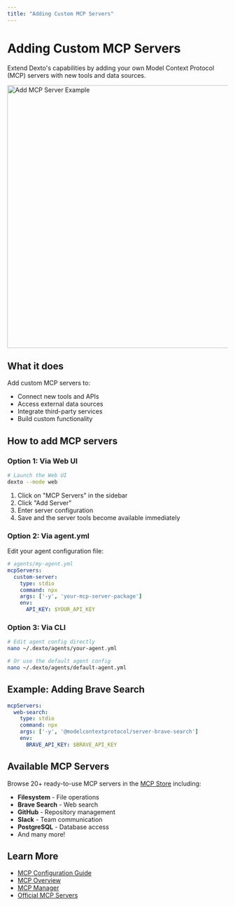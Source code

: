 ```yaml
---
title: "Adding Custom MCP Servers"
---
```


# Adding Custom MCP Servers

Extend Dexto's capabilities by adding your own Model Context Protocol (MCP) servers with new tools and data sources.

<img src="https://github.com/user-attachments/assets/1a3ca1fd-31a0-4e1d-ba93-23e1772b1e79" alt="Add MCP Server Example" width="600"/>

## What it does

Add custom MCP servers to:
- Connect new tools and APIs
- Access external data sources
- Integrate third-party services
- Build custom functionality

## How to add MCP servers

### Option 1: Via Web UI

```bash
# Launch the Web UI
dexto --mode web
```

1. Click on "MCP Servers" in the sidebar
2. Click "Add Server"
3. Enter server configuration
4. Save and the server tools become available immediately

### Option 2: Via agent.yml

Edit your agent configuration file:

```yaml
# agents/my-agent.yml
mcpServers:
  custom-server:
    type: stdio
    command: npx
    args: ['-y', 'your-mcp-server-package']
    env:
      API_KEY: $YOUR_API_KEY
```

### Option 3: Via CLI

```bash
# Edit agent config directly
nano ~/.dexto/agents/your-agent.yml

# Or use the default agent config
nano ~/.dexto/agents/default-agent.yml
```

## Example: Adding Brave Search

```yaml
mcpServers:
  web-search:
    type: stdio
    command: npx
    args: ['-y', '@modelcontextprotocol/server-brave-search']
    env:
      BRAVE_API_KEY: $BRAVE_API_KEY
```

## Available MCP Servers

Browse 20+ ready-to-use MCP servers in the [MCP Store](#mcp-store) including:
- **Filesystem** - File operations
- **Brave Search** - Web search
- **GitHub** - Repository management
- **Slack** - Team communication
- **PostgreSQL** - Database access
- And many more!

## Learn More

- [MCP Configuration Guide](/docs/guides/configuring-dexto/mcpConfiguration)
- [MCP Overview](/docs/mcp/overview)
- [MCP Manager](/docs/mcp/mcp-manager)
- [Official MCP Servers](https://github.com/modelcontextprotocol/servers)
